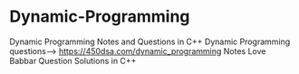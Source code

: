 # Dynamic-Programming
Dynamic Programming Notes and Questions in C++
Dynamic Programming questions--> https://450dsa.com/dynamic_programming
Notes
Love Babbar Question Solutions in C++

